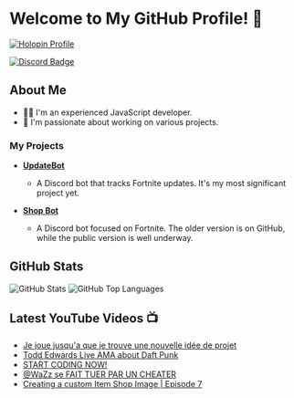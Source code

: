 # Welcome to My GitHub Profile! 👋

[![Holopin Profile](https://holopin.me/artlfmj)](https://holopin.io/@artlfmj)

[![Discord Badge](https://img.shields.io/badge/Discord-Artlfmj%232660-%237289DA?style=flat&logo=discord)](https://discord.com/channels/@me)

## About Me
- 👨‍💻 I'm an experienced JavaScript developer.
- 🌟 I'm passionate about working on various projects.

### My Projects
* **[UpdateBot](https://github.com/Artlfmj/updatebot)** 
  * A Discord bot that tracks Fortnite updates. It's my most significant project yet.

* **[Shop Bot](https://github.com/Artlfmj/shop-fortnite-bot)**
  * A Discord bot focused on Fortnite. The older version is on GitHub, while the public version is well underway.

## GitHub Stats
![GitHub Stats](https://github-readme-stats.vercel.app/api?username=Artlfmj&show_icons=true&theme=light&count_private=true)
![GitHub Top Languages](https://github-readme-stats.vercel.app/api/top-langs/?username=Artlfmj)

## Latest YouTube Videos 📺
<!-- YOUTUBE:START -->
- [Je joue jusqu&#39;a que je trouve une nouvelle idée de projet](https://www.youtube.com/watch?v=LDKCBZkhOQo)
- [Todd Edwards Live AMA about Daft Punk](https://www.youtube.com/watch?v=7tFVmXnhJLQ)
- [START CODING NOW!](https://www.youtube.com/watch?v=d91Byw61qGM)
- [@WaZz se FAIT TUER PAR UN CHEATER](https://www.youtube.com/watch?v=e_AvJa6qVCI)
- [Creating a custom Item Shop Image | Episode 7](https://www.youtube.com/watch?v=i10f2ZiTpjw)
<!-- YOUTUBE:END -->
